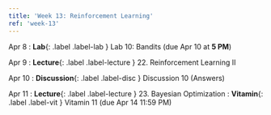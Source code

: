 ```yaml
---
title: 'Week 13: Reinforcement Learning'
ref: 'week-13'
---
```


Apr 8
: **Lab**{: .label .label-lab } Lab 10: Bandits (due Apr 10 at **5 PM**)

Apr 9
: **Lecture**{: .label .label-lecture } 22. Reinforcement Learning II

Apr 10
: **Discussion**{: .label .label-disc } Discussion 10 (Answers)

Apr 11
: **Lecture**{: .label .label-lecture } 23. Bayesian Optimization
: **Vitamin**{: .label .label-vit } Vitamin 11 (due Apr 14 11:59 PM)

